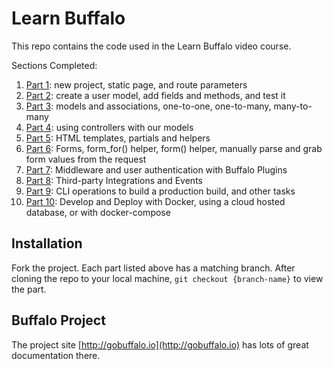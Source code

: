 # Learn Buffalo

This repo contains the code used in the Learn Buffalo video course.

Sections Completed:

1. <a href="https://github.com/briwagner/learn-buffalo/tree/part-1">Part 1</a>: new project, static page, and route parameters
1. <a href="https://github.com/briwagner/learn-buffalo/tree/part-2">Part 2</a>: create a user model, add fields and methods, and test it
1. <a href="https://github.com/briwagner/learn-buffalo/tree/part-3">Part 3</a>: models and associations, one-to-one, one-to-many, many-to-many
1. <a href="https://github.com/briwagner/learn-buffalo/tree/part-4">Part 4</a>: using controllers with our models
1. <a href="https://github.com/briwagner/learn-buffalo/tree/part-5">Part 5</a>: HTML templates, partials and helpers
1. <a href="https://github.com/briwagner/learn-buffalo/tree/part-6">Part 6</a>: Forms, form_for() helper, form() helper, manually parse and grab form values from the request
1. <a href="https://github.com/briwagner/learn-buffalo/tree/part-7">Part 7</a>: Middleware and user authentication with Buffalo Plugins
1. <a href="https://github.com/briwagner/learn-buffalo/tree/part-8">Part 8</a>: Third-party Integrations and Events
1. <a href="https://github.com/briwagner/learn-buffalo/tree/part-9">Part 9</a>: CLI operations to build a production build, and other tasks
1. <a href="https://github.com/briwagner/learn-buffalo/tree/part-10">Part 10</a>: Develop and Deploy with Docker, using a cloud hosted database, or with docker-compose

## Installation

Fork the project.
Each part listed above has a matching branch.
After cloning the repo to your local machine, `git checkout {branch-name}` to view the part.

## Buffalo Project

The project site [http://gobuffalo.io](http://gobuffalo.io) has lots of great documentation there.
